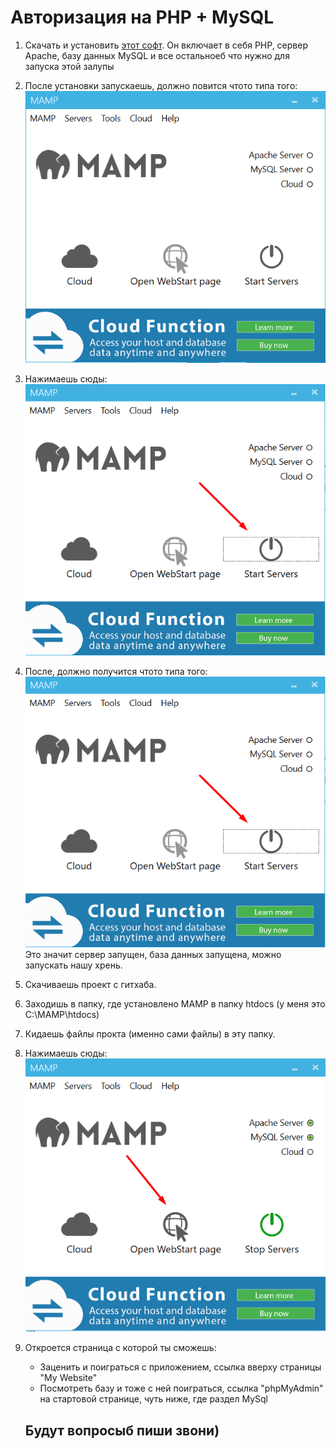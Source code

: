 # Авторизация на PHP + MySQL

1. Скачать и установить [этот софт](https://www.mamp.info/ru/). Он включает в себя PHP, сервер Apache, 
   базу данных MySQL и все остальноеб что нужно для запуска этой залупы
2. После установки запускаешь, должно повится чтото типа того:
   ![](https://github.com/maxmaxkei/romanchik/blob/master/images_for_readme/MAMP.png)
3. Нажимаешь сюды:
   ![](https://github.com/maxmaxkei/romanchik/blob/master/images_for_readme/MAMP_3.png)
4. После, должно получится чтото типа того:
   ![](https://github.com/maxmaxkei/romanchik/blob/master/images_for_readme/MAMP_2.png)
   Это значит сервер запущен, база данных запущена, можно запускать нашу хрень.
5. Скачиваешь проект с гитхаба.
6. Заходишь в папку, где установлено MAMP в папку htdocs (у меня это C:\MAMP\htdocs)
7. Кидаешь файлы прокта (именно сами файлы) в эту папку.
8. Нажимаешь сюды:
   ![](https://github.com/maxmaxkei/romanchik/blob/master/images_for_readme/MAMP_4.png)
9. Откроется страница с которой ты сможешь:
   - Заценить и поиграться с приложением, ссылка вверху страницы "My Website"
   - Посмотреть базу и тоже с ней поиграться, ссылка "phpMyAdmin" на стартовой странице, чуть ниже, где раздел MySql
   
   ## Будут вопросыб пиши звони)
